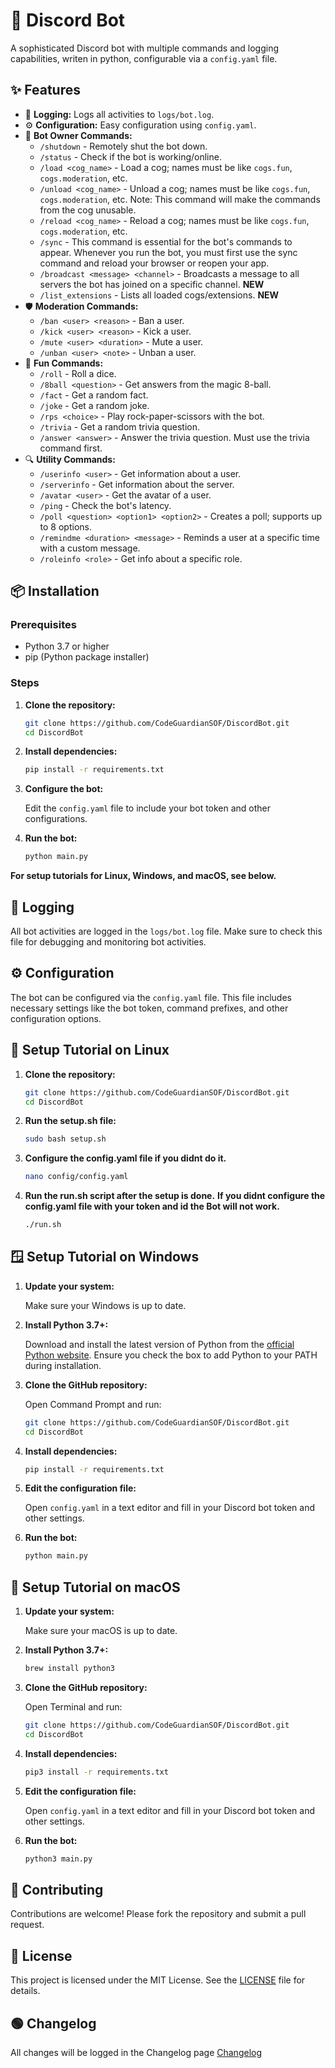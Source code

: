 # 🤖 Discord Bot

A sophisticated Discord bot with multiple commands and logging capabilities, writen in python, configurable via a `config.yaml` file.

## ✨ Features

- 📝 **Logging:** Logs all activities to `logs/bot.log`.
- ⚙️ **Configuration:** Easy configuration using `config.yaml`.
- 🧰 **Bot Owner Commands:**
  - `/shutdown` - Remotely shut the bot down.
  - `/status` - Check if the bot is working/online.
  - `/load <cog_name>` - Load a cog; names must be like `cogs.fun`, `cogs.moderation`, etc.
  - `/unload <cog_name>` - Unload a cog; names must be like `cogs.fun`, `cogs.moderation`, etc. Note: This command will make the commands from the cog unusable.
  - `/reload <cog_name>` - Reload a cog; names must be like `cogs.fun`, `cogs.moderation`, etc.
  - `/sync` - This command is essential for the bot's commands to appear. Whenever you run the bot, you must first use the sync command and reload your browser or reopen your app.
  - `/broadcast <message> <channel>` - Broadcasts a message to all servers the bot has joined on a specific channel. **NEW**
  - `/list_extensions` - Lists all loaded cogs/extensions. **NEW**
- 🛡️ **Moderation Commands:**
  - `/ban <user> <reason>` - Ban a user.
  - `/kick <user> <reason>` - Kick a user.
  - `/mute <user> <duration>` - Mute a user.
  - `/unban <user> <note>` - Unban a user.
- 🎲 **Fun Commands:**
  - `/roll` - Roll a dice.
  - `/8ball <question>` - Get answers from the magic 8-ball.
  - `/fact` - Get a random fact.
  - `/joke` - Get a random joke.
  - `/rps <choice>` - Play rock-paper-scissors with the bot.
  - `/trivia` - Get a random trivia question.
  - `/answer <answer>` - Answer the trivia question. Must use the trivia command first.
- 🔍 **Utility Commands:**
  - `/userinfo <user>` - Get information about a user.
  - `/serverinfo` - Get information about the server.
  - `/avatar <user>` - Get the avatar of a user.
  - `/ping` - Check the bot's latency.
  - `/poll <question> <option1> <option2>` - Creates a poll; supports up to 8 options.
  - `/remindme <duration> <message>` - Reminds a user at a specific time with a custom message.
  - `/roleinfo <role>` - Get info about a specific role.

## 📦 Installation

### Prerequisites

- Python 3.7 or higher
- pip (Python package installer)

### Steps

1. **Clone the repository:**

   ```bash
   git clone https://github.com/CodeGuardianSOF/DiscordBot.git
   cd DiscordBot
   ```

2. **Install dependencies:**

   ```bash
   pip install -r requirements.txt
   ```

3. **Configure the bot:**

   Edit the `config.yaml` file to include your bot token and other configurations.

4. **Run the bot:**

   ```bash
   python main.py
   ```

**For setup tutorials for Linux, Windows, and macOS, see below.**

## 📄 Logging

All bot activities are logged in the `logs/bot.log` file. Make sure to check this file for debugging and monitoring bot activities.

## ⚙️ Configuration

The bot can be configured via the `config.yaml` file. This file includes necessary settings like the bot token, command prefixes, and other configuration options.

## 🐧 Setup Tutorial on Linux

1. **Clone the repository:**

   ```bash
   git clone https://github.com/CodeGuardianSOF/DiscordBot.git
   cd DiscordBot
   ```

2. **Run the setup.sh file:**

   ```bash
   sudo bash setup.sh
   ```

3. **Configure the config.yaml file if you didnt do it.**
   
   ```bash
   nano config/config.yaml
   ```

4. **Run the run.sh script after the setup is done.** **If you didnt configure the config.yaml file with your token and id the Bot will not work.**

   ```bash
   ./run.sh
   ```
   
## 🪟 Setup Tutorial on Windows

1. **Update your system:**

   Make sure your Windows is up to date.

2. **Install Python 3.7+:**

   Download and install the latest version of Python from the [official Python website](https://www.python.org/downloads/). Ensure you check the box to add Python to your PATH during installation.

3. **Clone the GitHub repository:**

   Open Command Prompt and run:

   ```bash
   git clone https://github.com/CodeGuardianSOF/DiscordBot.git
   cd DiscordBot
   ```

4. **Install dependencies:**

   ```bash
   pip install -r requirements.txt
   ```

5. **Edit the configuration file:**

   Open `config.yaml` in a text editor and fill in your Discord bot token and other settings.

6. **Run the bot:**

   ```bash
   python main.py
   ```

## 🍏 Setup Tutorial on macOS

1. **Update your system:**

   Make sure your macOS is up to date.

2. **Install Python 3.7+:**

   ```bash
   brew install python3
   ```

3. **Clone the GitHub repository:**

   Open Terminal and run:

   ```bash
   git clone https://github.com/CodeGuardianSOF/DiscordBot.git
   cd DiscordBot
   ```

4. **Install dependencies:**

   ```bash
   pip3 install -r requirements.txt
   ```

5. **Edit the configuration file:**

   Open `config.yaml` in a text editor and fill in your Discord bot token and other settings.

6. **Run the bot:**

   ```bash
   python3 main.py
   ```

## 🤝 Contributing

Contributions are welcome! Please fork the repository and submit a pull request.

## 📜 License

This project is licensed under the MIT License. See the [LICENSE](LICENSE) file for details.

## 🟢 Changelog

All changes will be logged in the Changelog page [Changelog](CHANGELOG.md)
